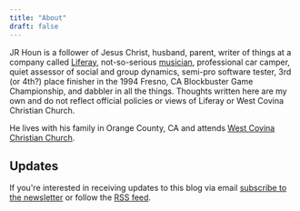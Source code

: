 ```yaml
---
title: "About"
draft: false
---
```


JR Houn is a follower of Jesus Christ, husband, parent, writer of things at a company called [Liferay](https://www.liferay.com), not-so-serious [musician](https://www.youtube.com/whoisdallas), professional car camper, quiet assessor of social and group dynamics, semi-pro software tester, 3rd (or 4th?) place finisher in the 1994 Fresno, CA Blockbuster Game Championship, and dabbler in all the things. Thoughts written here are my own and do not reflect official policies or views of Liferay or West Covina Christian Church.

He lives with his family in Orange County, CA and attends [West Covina Christian Church](https://www.westcovina.church).

## Updates

If you're interested in receiving updates to this blog via email [subscribe to the newsletter](https://www.tinyletter.com/jrhoun) or follow the [RSS feed](/index.xml).
